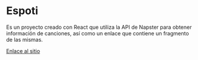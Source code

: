 # Espoti

Es un proyecto creado con React que utiliza la API de Napster para obtener información de canciones, así como un enlace que contiene un fragmento de las mismas.

[Enlace al sitio](https://espoti.vercel.app)

